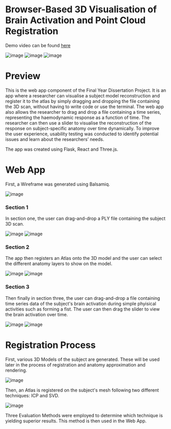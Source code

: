# Browser-Based 3D Visualisation of Brain Activation and Point Cloud Registration

Demo video can be found [here](https://youtu.be/Drjh7nEQX_M)

![image](images/atlas_layers.png)
![image](images/superimposed.png)
![image](images/s3_after2.png)


# Preview
This is the web app component of the Final Year Dissertation Project. It is an app where a researcher can visualise a subject model reconstruction and register it to the atlas by simply dragging and dropping the file containing the 3D scan, without having to write code or use the terminal. The web app also allows the researcher to drag and drop a file containing a time series, representing the haemodynamic response as a function of time. The researcher can then use a slider to visualise the reconstruction of the response on subject-specific anatomy over time dynamically. To improve the user experience, usability testing was conducted to identify potential issues and learn about the researchers’ needs.

The app was created using Flask, React and Three.js.

#  Web App

First, a Wireframe was generated using Balsamiq.

![image](images/New%20Wireframe%201.png)

### Section 1
In section one, the user can drag-and-drop a PLY file containing the subject 3D scan.

![image](images/s1.png)
![image](images/s1_after.png)

### Section 2
The app then registers an Atlas onto the 3D model and the user can select the different anatomy layers to show on the model.


![image](images/s2_after1.png)
![image](images/s2_after2.png)

### Section 3
Then finally in section three, the user can drag-and-drop a file containing time series data of the subject's brain activation during simple phyisical activities such as forming a fist. The user can then drag the slider to view the brain activation over time.

![image](images/s3_after2.png)
![image](images/s3_after3.png)



# Registration Process
First, various 3D Models of the subject are generated. These will be used later in the process of registration and anatomy approximation and rendering.

![image](images/models.png)

Then, an Atlas is registered on the subject's mesh following two different techniques: ICP and SVD.

![image](images/registration.gif)

Three Evaluation Methods were employed to determine which technique is yielding superior results. This method is then used in the Web App.